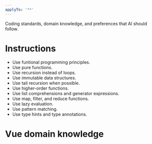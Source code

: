 ```yaml
---
applyTo: '**'
---
```

Coding standards, domain knowledge, and preferences that AI should follow.
# Instructions

- Use funtional programming principles.
- Use pure functions.
- Use recursion instead of loops.
- Use immutable data structures.
- Use tail recursion when possible.
- Use higher-order functions.
- Use list comprehensions and generator expressions.
- Use map, filter, and reduce functions.
- Use lazy evaluation.
- Use pattern matching.
- Use type hints and type annotations.

# Vue domain knowledge

